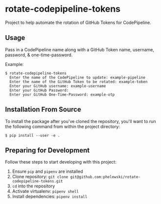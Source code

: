 rotate-codepipeline-tokens
========

Project to help automate the rotation of GitHub Tokens for CodePipeline.

## Usage

Pass in a CodePipeline name along with a GitHub Token name, username, password, & one-time-password.

Example:

```
$ rotate-codepipeline-tokens
  Enter the name of the CodePipeline to update: example-pipeline
  Enter the name of the GitHub Token to be rotated: example-token
  Enter your GitHub username: example-username
  Enter your GitHub Password: 
  Enter your GitHub One-Time-Password: example-otp
```

## Installation From Source

To install the package after you've cloned the repository, you'll want to run the following command from within the project directory:

```
$ pip install --user -e .
```

## Preparing for Development

Follow these steps to start developing with this project:

1. Ensure `pip` and `pipenv` are installed
2. Clone repository: `git clone git@github.com:phelewski/rotate-codepipeline-tokens.git`
3. `cd` into the repository
4. Activate virtualenv: `pipenv shell`
5. Install dependencies: `pipenv install`